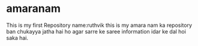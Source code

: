 # amaranam
This is my first Repository
name:ruthvik
this is my amara nam ka repository ban chukayya jatha hai ho agar sarre ke saree information idar ke dal hoi saka hai.

